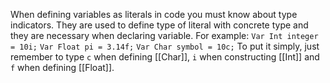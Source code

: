 When defining variables as literals in code you must know about type indicators. They are used to define type of literal with concrete type and they are necessary when declaring variable. For example:
`Var Int integer = 10i;`
`Var Float pi = 3.14f;`
`Var Char symbol = 10c;`
To put it simply, just remember to type `c` when defining [[Char]], `i` when constructing [[Int]] and `f` when defining [[Float]].